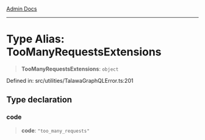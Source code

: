 [Admin Docs](/)

***

# Type Alias: TooManyRequestsExtensions

> **TooManyRequestsExtensions**: `object`

Defined in: src/utilities/TalawaGraphQLError.ts:201

## Type declaration

### code

> **code**: `"too_many_requests"`
